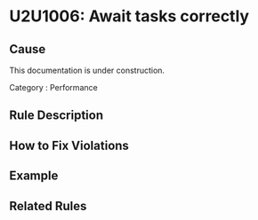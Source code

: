 # U2U1006: Await tasks correctly

## Cause

This documentation is under construction.

Category : Performance

## Rule Description



## How to Fix Violations



## Example



## Related Rules
